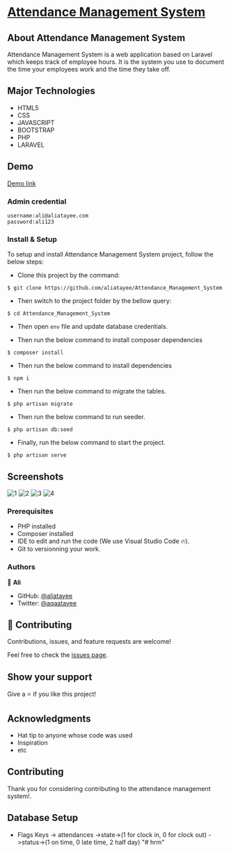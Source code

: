 <p align="center"><a href="https://ams.aliatayee.com" target="_blank"><h1>Attendance Management System</h1></a></p>

## About Attendance Management System

Attendance Management System is a web application based on Laravel which keeps track of employee hours. It is the system you use to document the time your employees work and the time they take off.

## Major Technologies
- HTML5
- CSS
- JAVASCRIPT
- BOOTSTRAP
- PHP
- LARAVEL

## Demo
<a href="http://ams.alihost.co">Demo link</a> 

  ### Admin credential
    username:ali@aliatayee.com
    password:ali123


### Install & Setup

To setup and install Attendance Management System project, follow the below steps:
- Clone this project by the command: 

```
$ git clone https://github.com/aliatayee/Attendance_Management_System
```

- Then switch to the project folder by the bellow query:

```
$ cd Attendance_Management_System
```

- Then open ```env``` file and update database credentials.

- Then run the below command to install composer dependencies

```
$ composer install
```

- Then run the below command to install dependencies

```
$ npm i
```
- Then run the below command to migrate the tables.

```
$ php artisan migrate 
```
- Then run the below command to run seeder.

```
$ php artisan db:seed 
```

- Finally, run the below command to start the project.

```
$ php artisan serve
```

## Screenshots
![1](https://user-images.githubusercontent.com/74867463/144262662-b7fbe66e-5c4c-46fb-8bab-9cf3121c2032.png)
![2](https://user-images.githubusercontent.com/74867463/144262668-545c4d8d-8570-4e38-a769-4c26520e366d.png)
![3](https://user-images.githubusercontent.com/74867463/144262431-32223a06-8c25-49fd-b969-56a4bab697f2.png)
![4](https://user-images.githubusercontent.com/74867463/144262645-29d4bfa4-c737-4123-8c22-c8c1fd49477e.png)


### Prerequisites
- PHP installed
- Composer installed
- IDE to edit and run the code (We use Visual Studio Code 🔥).
- Git to versionning your work.

### Authors
👤 **Ali**

- GitHub: [@aliatayee](https://github.com/aliatayee)
- Twitter: [@aqaatayee](https://twitter.com/aqaatayee)


## 🤝 Contributing
Contributions, issues, and feature requests are welcome!

Feel free to check the [issues page](../../issues/).

## Show your support
Give a ⭐️ if you like this project!

## Acknowledgments
- Hat tip to anyone whose code was used
- Inspiration
- etc

## Contributing

Thank you for considering contributing to the attendance management system!.




## Database Setup 
- Flags Keys
-> attendances
    ->state->(1 for clock in, 0 for clock out)
    ->status->(1 on time, 0 late time, 2 half day)
"# hrm" 
